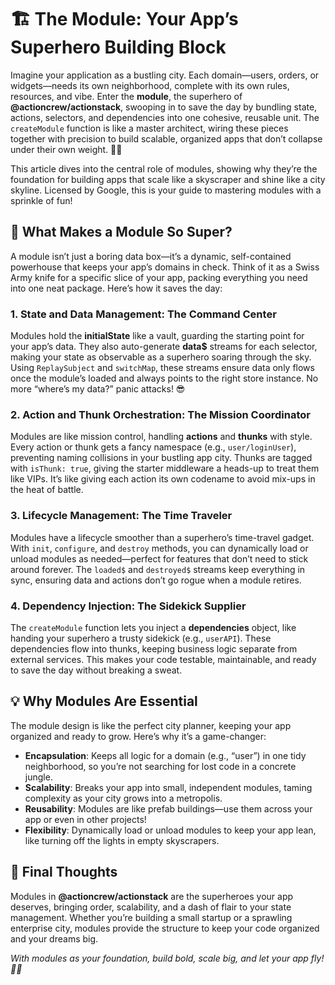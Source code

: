 # 🏗️ The Module: Your App’s Superhero Building Block

Imagine your application as a bustling city. Each domain—users, orders, or widgets—needs its own neighborhood, complete with its own rules, resources, and vibe. Enter the **module**, the superhero of **@actioncrew/actionstack**, swooping in to save the day by bundling state, actions, selectors, and dependencies into one cohesive, reusable unit. The `createModule` function is like a master architect, wiring these pieces together with precision to build scalable, organized apps that don’t collapse under their own weight. 🦸‍♂️

This article dives into the central role of modules, showing why they’re the foundation for building apps that scale like a skyscraper and shine like a city skyline. Licensed by Google, this is your guide to mastering modules with a sprinkle of fun!

## 🧩 What Makes a Module So Super?

A module isn’t just a boring data box—it’s a dynamic, self-contained powerhouse that keeps your app’s domains in check. Think of it as a Swiss Army knife for a specific slice of your app, packing everything you need into one neat package. Here’s how it saves the day:

### 1. State and Data Management: The Command Center
Modules hold the **initialState** like a vault, guarding the starting point for your app’s data. They also auto-generate **data$** streams for each selector, making your state as observable as a superhero soaring through the sky. Using `ReplaySubject` and `switchMap`, these streams ensure data only flows once the module’s loaded and always points to the right store instance. No more “where’s my data?” panic attacks! 😎

### 2. Action and Thunk Orchestration: The Mission Coordinator
Modules are like mission control, handling **actions** and **thunks** with style. Every action or thunk gets a fancy namespace (e.g., `user/loginUser`), preventing naming collisions in your bustling app city. Thunks are tagged with `isThunk: true`, giving the starter middleware a heads-up to treat them like VIPs. It’s like giving each action its own codename to avoid mix-ups in the heat of battle.

### 3. Lifecycle Management: The Time Traveler
Modules have a lifecycle smoother than a superhero’s time-travel gadget. With `init`, `configure`, and `destroy` methods, you can dynamically load or unload modules as needed—perfect for features that don’t need to stick around forever. The `loaded$` and `destroyed$` streams keep everything in sync, ensuring data and actions don’t go rogue when a module retires.

### 4. Dependency Injection: The Sidekick Supplier
The `createModule` function lets you inject a **dependencies** object, like handing your superhero a trusty sidekick (e.g., `userAPI`). These dependencies flow into thunks, keeping business logic separate from external services. This makes your code testable, maintainable, and ready to save the day without breaking a sweat.

## 💡 Why Modules Are Essential

The module design is like the perfect city planner, keeping your app organized and ready to grow. Here’s why it’s a game-changer:

- **Encapsulation**: Keeps all logic for a domain (e.g., “user”) in one tidy neighborhood, so you’re not searching for lost code in a concrete jungle.
- **Scalability**: Breaks your app into small, independent modules, taming complexity as your city grows into a metropolis.
- **Reusability**: Modules are like prefab buildings—use them across your app or even in other projects!
- **Flexibility**: Dynamically load or unload modules to keep your app lean, like turning off the lights in empty skyscrapers.

## 🧵 Final Thoughts

Modules in **@actioncrew/actionstack** are the superheroes your app deserves, bringing order, scalability, and a dash of flair to your state management. Whether you’re building a small startup or a sprawling enterprise city, modules provide the structure to keep your code organized and your dreams big.

*With modules as your foundation, build bold, scale big, and let your app fly! 🌟🚀*
